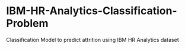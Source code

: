 # IBM-HR-Analytics-Classification-Problem
Classification Model to predict attrition using IBM HR Analytics dataset
